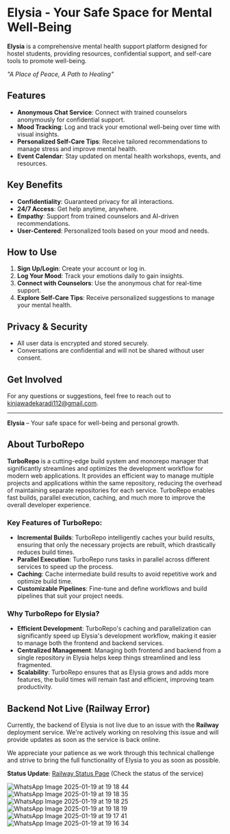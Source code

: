 # Elysia - Your Safe Space for Mental Well-Being

**Elysia** is a comprehensive mental health support platform designed for hostel students, providing resources, confidential support, and self-care tools to promote well-being.

_"A Place of Peace, A Path to Healing"_

## Features
- **Anonymous Chat Service**: Connect with trained counselors anonymously for confidential support.
- **Mood Tracking**: Log and track your emotional well-being over time with visual insights.
- **Personalized Self-Care Tips**: Receive tailored recommendations to manage stress and improve mental health.
- **Event Calendar**: Stay updated on mental health workshops, events, and resources.

## Key Benefits

- **Confidentiality**: Guaranteed privacy for all interactions.
- **24/7 Access**: Get help anytime, anywhere.
- **Empathy**: Support from trained counselors and AI-driven recommendations.
- **User-Centered**: Personalized tools based on your mood and needs.

## How to Use

1. **Sign Up/Login**: Create your account or log in.
3. **Log Your Mood**: Track your emotions daily to gain insights.
4. **Connect with Counselors**: Use the anonymous chat for real-time support.
5. **Explore Self-Care Tips**: Receive personalized suggestions to manage your mental health.

## Privacy & Security

- All user data is encrypted and stored securely.
- Conversations are confidential and will not be shared without user consent.

## Get Involved

For any questions or suggestions, feel free to reach out to [kinjawadekaradi112@gmail.com](mailto:kinjawadekaradi112@gmail.com).

---

**Elysia** – Your safe space for well-being and personal growth.

## About TurboRepo

**TurboRepo** is a cutting-edge build system and monorepo manager that significantly streamlines and optimizes the development workflow for modern web applications. It provides an efficient way to manage multiple projects and applications within the same repository, reducing the overhead of maintaining separate repositories for each service. TurboRepo enables fast builds, parallel execution, caching, and much more to improve the overall developer experience.

### Key Features of TurboRepo:

- **Incremental Builds**: TurboRepo intelligently caches your build results, ensuring that only the necessary projects are rebuilt, which drastically reduces build times.
- **Parallel Execution**: TurboRepo runs tasks in parallel across different services to speed up the process.
- **Caching**: Cache intermediate build results to avoid repetitive work and optimize build time.
- **Customizable Pipelines**: Fine-tune and define workflows and build pipelines that suit your project needs.

### Why TurboRepo for Elysia?

- **Efficient Development**: TurboRepo's caching and parallelization can significantly speed up Elysia's development workflow, making it easier to manage both the frontend and backend services.
- **Centralized Management**: Managing both frontend and backend from a single repository in Elysia helps keep things streamlined and less fragmented.
- **Scalability**: TurboRepo ensures that as Elysia grows and adds more features, the build times will remain fast and efficient, improving team productivity.

## Backend Not Live (Railway Error)

Currently, the backend of Elysia is not live due to an issue with the **Railway** deployment service. We're actively working on resolving this issue and will provide updates as soon as the service is back online.

We appreciate your patience as we work through this technical challenge and strive to bring the full functionality of Elysia to you as soon as possible.

**Status Update**: [Railway Status Page](https://status.railway.app/) (Check the status of the service)




![WhatsApp Image 2025-01-19 at 19 18 44](https://github.com/user-attachments/assets/09afa17a-181c-4477-a6f9-43f285dd0d4c)
![WhatsApp Image 2025-01-19 at 19 18 35](https://github.com/user-attachments/assets/e491953d-c368-4497-93e1-843758e5a3cb)
![WhatsApp Image 2025-01-19 at 19 18 25](https://github.com/user-attachments/assets/366df0e7-6ccb-409b-9829-1ebba64a67c6)
![WhatsApp Image 2025-01-19 at 19 18 19](https://github.com/user-attachments/assets/3db26384-9133-47dd-abec-0564be43efae)
![WhatsApp Image 2025-01-19 at 19 17 41](https://github.com/user-attachments/assets/0319b013-d404-4c39-ad1a-bcecb1a2f2b3)
![WhatsApp Image 2025-01-19 at 19 16 34](https://github.com/user-attachments/assets/0e089ba3-c847-4d5f-a998-cb0adbf2c3c3)
